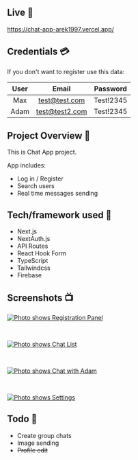 ## Live 📍

https://chat-app-arek1997.vercel.app/

## Credentials 💳

If you don't want to register use this data:

| User |     Email      | Password  |
| :--: | :------------: | :-------: |
| Max  | test@test.com  | Test!2345 |
| Adam | test@test2.com | Test!2345 |

## Project Overview 🎉

This is Chat App project.

App includes:

- Log in / Register
- Search users
- Real time messages sending

## Tech/framework used 🔧

- Next.js
- NextAuth.js
- API Routes
- React Hook Form
- TypeScript
- Tailwindcss
- Firebase

## Screenshots 📺

[![Photo shows Registration Panel](https://i.ibb.co/SNYFdGD/register.png)](https://ibb.co/F6ZR0Ck)

&nbsp;

[![Photo shows Chat List](https://i.ibb.co/CnJGcgz/chat-list.png)](https://ibb.co/ZhHDj5V)

&nbsp;

[![Photo shows Chat with Adam](https://i.ibb.co/NsXF8Kg/chat.png)](https://ibb.co/KXY5MWc)

&nbsp;

[![Photo shows Settings](https://i.ibb.co/b5BXD6b/settings.png)](https://ibb.co/GQ2RNdH)

## Todo 📝

- Create group chats
- Image sending
- ~~Profile edit~~
